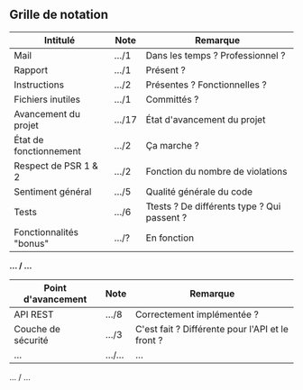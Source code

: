 ## Grille de notation

| Intitulé                | Note  | Remarque                         |
|-------------------------|-------|----------------------------------|
| Mail                    | …/1   | Dans les temps ? Professionnel ? |
| Rapport                 | …/1   | Présent ?                        |
| Instructions            | …/2   | Présentes ? Fonctionnelles ?     |
| Fichiers inutiles       | …/1   | Committés ?                      |
| Avancement du projet    | …/17  | État d'avancement du projet      |
| État de fonctionnement  | …/2   | Ça marche ?                      |
| Respect de PSR 1 & 2    | …/2   | Fonction du nombre de violations |
| Sentiment général       | …/5   | Qualité générale du code         |
| Tests                   | …/6   | Ttests ? De différents type ? Qui passent ? |
| Fonctionnalités "bonus" | …/?   | En fonction                      |

**… / …**

| Point d'avancement      | Note    | Remarque                                 |
|-------------------------|---------|------------------------------------------|
| API REST                | …/8     | Correctement implémentée ?               |
| Couche de sécurité      | …/3     | C'est fait ? Différente pour l'API et le front ?|
| …                       | …/…     | …                                        |

… / …
